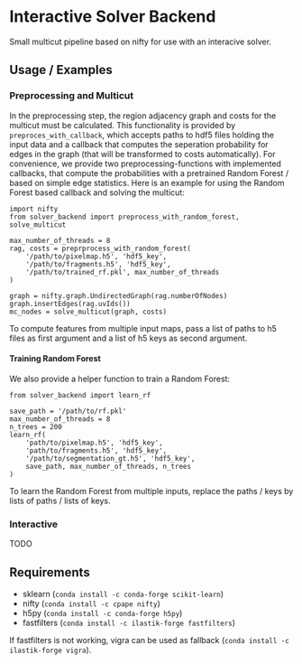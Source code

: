 # Interactive Solver Backend

Small multicut pipeline based on nifty for use with an interacive solver.

## Usage / Examples

### Preprocessing and Multicut

In the preprocessing step, the region adjacency graph and costs for the multicut must be
calculated. This functionality is provided by `preproces_with_callback`, which accepts
paths to hdf5 files holding the input data and a callback that computes the seperation probability for edges in the graph (that will be transformed to costs automatically).
For convenience, we provide two preprocessing-functions with implemented callbacks, that 
compute the probabilities with a pretrained Random Forest / based on simple edge statistics.
Here is an example for using the Random Forest based callback and solving the multicut:

```
import nifty
from solver_backend import preprocess_with_random_forest, solve_multicut

max_number_of_threads = 8
rag, costs = preprprocess_with_random_forest(
    '/path/to/pixelmap.h5', 'hdf5_key',
    '/path/to/fragments.h5', 'hdf5_key',
    '/path/to/trained_rf.pkl', max_number_of_threads
)

graph = nifty.graph.UndirectedGraph(rag.numberOfNodes)
graph.insertEdges(rag.uvIds())
mc_nodes = solve_multicut(graph, costs)
```

To compute features from multiple input maps, pass a list of paths to h5 files as first
argument and a list of h5 keys as second argument.

#### Training Random Forest

We also provide a helper function to train a Random Forest:

```
from solver_backend import learn_rf

save_path = '/path/to/rf.pkl'
max_number_of_threads = 8
n_trees = 200
learn_rf(
    'path/to/pixelmap.h5', 'hdf5_key',
    'path/to/fragments.h5', 'hdf5_key',
    '/path/to/segmentation_gt.h5', 'hdf5_key',
    save_path, max_number_of_threads, n_trees 
)
```

To learn the Random Forest from multiple inputs, replace the paths / keys by
lists of paths / lists of keys.

### Interactive

TODO

## Requirements

- sklearn (`conda install -c conda-forge scikit-learn`)
- nifty (`conda install -c cpape nifty`)
- h5py (`conda install -c conda-forge h5py`)
- fastfilters (`conda install -c ilastik-forge fastfilters`)

If fastfilters is not working, vigra can be used as fallback (`conda install -c ilastik-forge vigra`).
